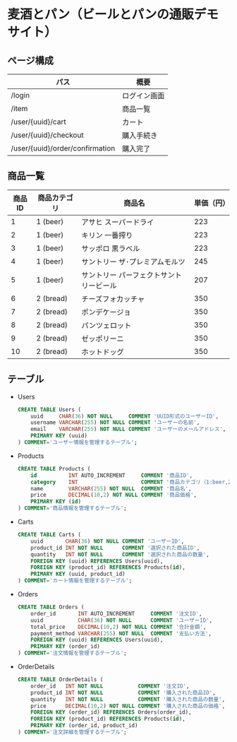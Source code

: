 # 麦酒とパン（ビールとパンの通販デモサイト）

## ページ構成
| パス                               | 概要      |
| ---                               | ---       |
| /login                            | ログイン画面 |
| /item                             | 商品一覧   |
| /user/{uuid}/cart                 | カート      |
| /user/{uuid}/checkout             | 購入手続き  |
| /user/{uuid}/order/confirmation   | 購入完了   |

## 商品一覧
| 商品ID | 商品カテゴリ | 商品名                       | 単価（円） |
| ---   | ---       | ---                         | --- |
| 1     | 1 (beer)  | アサヒ スーパードライ             | 223 |
| 2     | 1 (beer)  | キリン 一番搾り                 | 223 |
| 3     | 1 (beer)  | サッポロ 黒ラベル               | 223 |
| 4     | 1 (beer)  | サントリー ザ･プレミアムモルツ      | 245 |
| 5     | 1 (beer)  | サントリー パーフェクトサントリービール | 207 |
| 6     | 2 (bread) | チーズフォカッチャ               | 350 |
| 7     | 2 (bread) | ポンデケージョ                  | 350 |
| 8     | 2 (bread) | パンツェロット                   | 350 |
| 9     | 2 (bread) | ゼッポリーニ                    | 350 |
| 10    | 2 (bread) | ホットドッグ                    | 350 |

## テーブル
* Users
    ```sql
    CREATE TABLE Users (
        uuid     CHAR(36) NOT NULL     COMMENT 'UUID形式のユーザーID',
        username VARCHAR(255) NOT NULL COMMENT 'ユーザーの名前',
        email    VARCHAR(255) NOT NULL COMMENT 'ユーザーのメールアドレス',
        PRIMARY KEY (uuid)
    ) COMMENT='ユーザー情報を管理するテーブル';
    ```

* Products
    ```sql
    CREATE TABLE Products (
        id          INT AUTO_INCREMENT     COMMENT '商品ID',
        category    INT                    COMMENT '商品カテゴリ（1:beer,2:bread）',
        name        VARCHAR(255) NOT NULL  COMMENT '商品名',
        price       DECIMAL(10,2) NOT NULL COMMENT '商品価格',
        PRIMARY KEY (id)
    ) COMMENT='商品情報を管理するテーブル';
    ```

* Carts
    ```sql
    CREATE TABLE Carts (
        uuid       CHAR(36) NOT NULL COMMENT 'ユーザーID',
        product_id INT NOT NULL      COMMENT '選択された商品ID',
        quantity   INT NOT NULL      COMMENT '選択された商品の数量',
        FOREIGN KEY (uuid) REFERENCES Users(uuid),
        FOREIGN KEY (product_id) REFERENCES Products(id),
        PRIMARY KEY (uuid, product_id)
    ) COMMENT='カート情報を管理するテーブル';
    ```

* Orders
    ```sql
    CREATE TABLE Orders (
        order_id       INT AUTO_INCREMENT     COMMENT '注文ID',
        uuid           CHAR(36) NOT NULL      COMMENT 'ユーザーID',
        total_price    DECIMAL(10,2) NOT NULL COMMENT '合計金額',
        payment_method VARCHAR(255) NOT NULL  COMMENT '支払い方法',
        FOREIGN KEY (uuid) REFERENCES Users(uuid),
        PRIMARY KEY (order_id)
    ) COMMENT='注文情報を管理するテーブル';
    ```

* OrderDetails
    ```sql
    CREATE TABLE OrderDetails (
        order_id   INT NOT NULL           COMMENT '注文ID',
        product_id INT NOT NULL           COMMENT '購入された商品ID',
        quantity   INT NOT NULL           COMMENT '購入された商品の数量',
        price      DECIMAL(10,2) NOT NULL COMMENT '購入された商品の価格',
        FOREIGN KEY (order_id) REFERENCES Orders(order_id),
        FOREIGN KEY (product_id) REFERENCES Products(id),
        PRIMARY KEY (order_id, product_id)
    ) COMMENT='注文詳細を管理するテーブル';
    ```